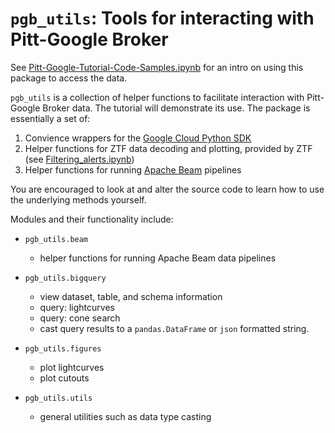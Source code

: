 # `pgb_utils`: Tools for interacting with Pitt-Google Broker

See [Pitt-Google-Tutorial-Code-Samples.ipynb](https://colab.research.google.com/github/broker-workshop/tutorials/blob/main/Pitt-Google/Pitt-Google-Tutorial-Code-Samples.ipynb) for an intro on using this package to access the data.

`pgb_utils` is a collection of helper functions to facilitate interaction with Pitt-Google Broker data. The tutorial will demonstrate its use. The package is essentially a set of:

1. Convience wrappers for the [Google Cloud Python SDK](https://cloud.google.com/python/docs/reference)
2. Helper functions for ZTF data decoding and plotting, provided by ZTF (see [Filtering_alerts.ipynb](https://github.com/ZwickyTransientFacility/ztf-avro-alert/blob/master/notebooks/Filtering_alerts.ipynb))
3. Helper functions for running [Apache Beam](https://beam.apache.org/) pipelines

You are encouraged to look at and alter the source code to learn how to use the underlying methods yourself.

Modules and their functionality include:

- `pgb_utils.beam`
    - helper functions for running Apache Beam data pipelines

- `pgb_utils.bigquery`
    - view dataset, table, and schema information
    - query: lightcurves
    - query: cone search
    - cast query results to a `pandas.DataFrame` or `json` formatted string.

- `pgb_utils.figures`
    - plot lightcurves
    - plot cutouts

- `pgb_utils.utils`
    - general utilities such as data type casting
